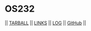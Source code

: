 # OS232

|| [TARBALL](SandBox/g0lgi.tar.xz) || [LINKS](links.md/) || [LOG](TXT/mylog.txt) || [GitHub](https://github.com/g0lgi/os232/) ||
